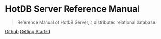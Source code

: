 # HotDB Server Reference Manual

> Reference Manual of HotDB Server, a distributed relational database.

[Github](https://github.com/HotDB-Community/HotDB-Knowledge-Base)
[Getting Started](en/README.md)
